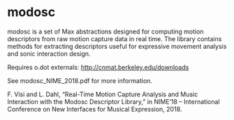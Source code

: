 # modosc

modosc is a set of Max abstractions designed for computing motion descriptors from raw motion capture data in real time. The library contains methods for extracting descriptors useful for expressive movement analysis and sonic interaction design.

Requires o.dot externals: http://cnmat.berkeley.edu/downloads

See modosc_NIME_2018.pdf for more information.

F. Visi and L. Dahl, “Real-Time Motion Capture Analysis and Music Interaction with the Modosc Descriptor Library,” in NIME’18 – International Conference on New Interfaces for Musical Expression, 2018.
